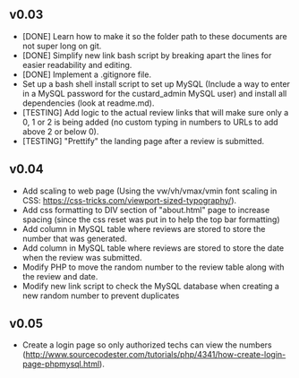 v0.03
-----

 - [DONE] Learn how to make it so the folder path to these documents are not super long on git.
 - [DONE] Simplify new link bash script by breaking apart the lines for easier readability and editing.
 - [DONE] Implement a .gitignore file.
 - Set up a bash shell install script to set up MySQL (Include a way to enter in a MySQL password for the custard_admin MySQL user) and install all dependencies (look at readme.md).
 - [TESTING] Add logic to the actual review links that will make sure only a 0, 1 or 2 is being added (no custom typing in numbers to URLs to add above 2 or below 0).
 - [TESTING] "Prettify" the landing page after a review is submitted.

v0.04
-----

 - Add scaling to web page (Using the vw/vh/vmax/vmin font scaling in CSS: https://css-tricks.com/viewport-sized-typography/).
 - Add css formatting to DIV section of "about.html" page to increase spacing (since the css reset was put in to help the top bar formatting)
 - Add column in MySQL table where reviews are stored to store the number that was generated.
 - Add column in MySQL table where reviews are stored to store the date when the review was submitted.
 - Modify PHP to move the random number to the review table along with the review and date.
 - Modify new link script to check the MySQL database when creating a new random number to prevent duplicates

v0.05
-----

 - Create a login page so only authorized techs can view the numbers (http://www.sourcecodester.com/tutorials/php/4341/how-create-login-page-phpmysql.html).
